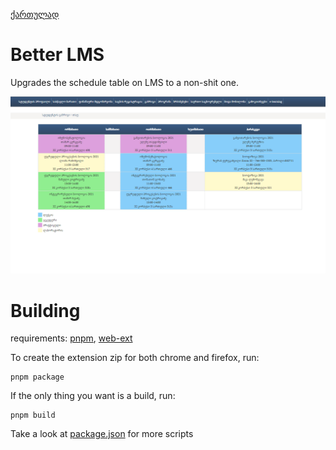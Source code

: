 [ქართულად](README-KA.md)

# Better LMS

Upgrades the schedule table on LMS to a non-shit one.

![schedule](screenshots/schedule.png)

# Building

requirements: [pnpm](https://pnpm.io/), [web-ext](https://github.com/mozilla/web-ext)

To create the extension zip for both chrome and firefox, run:

```
pnpm package
```

If the only thing you want is a build, run:

```
pnpm build
```

Take a look at [package.json](package.json) for more scripts